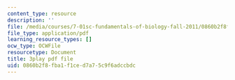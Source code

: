 ```yaml
---
content_type: resource
description: ''
file: /media/courses/7-01sc-fundamentals-of-biology-fall-2011/0860b2f8fba1f1ced7a75c9f6adccbdc_pJDHi91yAaE.pdf
file_type: application/pdf
learning_resource_types: []
ocw_type: OCWFile
resourcetype: Document
title: 3play pdf file
uid: 0860b2f8-fba1-f1ce-d7a7-5c9f6adccbdc
---
```

